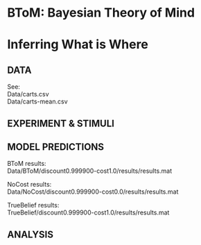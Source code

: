# BToM: Bayesian Theory of Mind

# Inferring What is Where

## DATA

See:  
Data/carts.csv  
Data/carts-mean.csv  

## EXPERIMENT & STIMULI



## MODEL PREDICTIONS

BToM results:  
Data/BToM/discount0.999900-cost1.0/results/results.mat  

NoCost results:  
Data/NoCost/discount0.999900-cost0.0/results/results.mat  

TrueBelief results:  
TrueBelief/discount0.999900-cost1.0/results/results.mat  


## ANALYSIS


